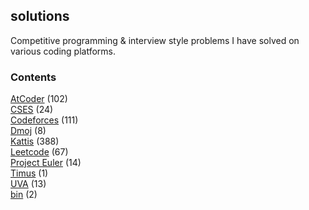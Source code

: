 ## solutions

Competitive programming & interview style problems I have solved on various coding platforms.

### Contents
[AtCoder](https://github.com/terror/CompetitiveProgramming/blob/master/AtCoder/) (102)<br/>
[CSES](https://github.com/terror/CompetitiveProgramming/blob/master/CSES/) (24)<br/>
[Codeforces](https://github.com/terror/CompetitiveProgramming/blob/master/Codeforces/) (111)<br/>
[Dmoj](https://github.com/terror/CompetitiveProgramming/blob/master/Dmoj/) (8)<br/>
[Kattis](https://github.com/terror/CompetitiveProgramming/blob/master/Kattis/) (388)<br/>
[Leetcode](https://github.com/terror/CompetitiveProgramming/blob/master/Leetcode/) (67)<br/>
[Project Euler](https://github.com/terror/CompetitiveProgramming/blob/master/Project%20Euler/) (14)<br/>
[Timus](https://github.com/terror/CompetitiveProgramming/blob/master/Timus/) (1)<br/>
[UVA](https://github.com/terror/CompetitiveProgramming/blob/master/UVA/) (13)<br/>
[bin](https://github.com/terror/CompetitiveProgramming/blob/master/bin/) (2)<br/>

